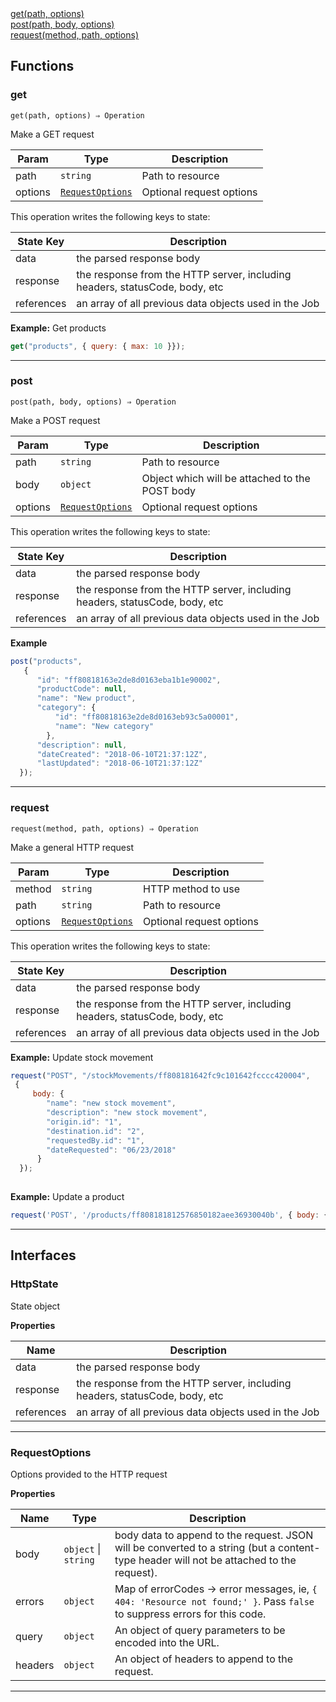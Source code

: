 <dl>
<dt>
    <a href="#get">get(path, options)</a></dt>
<dt>
    <a href="#post">post(path, body, options)</a></dt>
<dt>
    <a href="#request">request(method, path, options)</a></dt>
</dl>


## Functions
### get

<p><code>get(path, options) ⇒ Operation</code></p>

Make a GET request


| Param | Type | Description |
| --- | --- | --- |
| path | <code>string</code> | Path to resource |
| options | [<code>RequestOptions</code>](#requestoptions) | Optional request options |

This operation writes the following keys to state:

| State Key | Description |
| --- | --- |
| data | the parsed response body |
| response | the response from the HTTP server, including headers, statusCode, body, etc |
| references | an array of all previous data objects used in the Job |
**Example:** Get products
```js
get("products", { query: { max: 10 }});
```

* * *

### post

<p><code>post(path, body, options) ⇒ Operation</code></p>

Make a POST request


| Param | Type | Description |
| --- | --- | --- |
| path | <code>string</code> | Path to resource |
| body | <code>object</code> | Object which will be attached to the POST body |
| options | [<code>RequestOptions</code>](#requestoptions) | Optional request options |

This operation writes the following keys to state:

| State Key | Description |
| --- | --- |
| data | the parsed response body |
| response | the response from the HTTP server, including headers, statusCode, body, etc |
| references | an array of all previous data objects used in the Job |
**Example**
```js
post("products", 
   {
      "id": "ff80818163e2de8d0163eba1b1e90002",
      "productCode": null,
      "name": "New product",
      "category": {
          "id": "ff80818163e2de8d0163eb93c5a00001",
          "name": "New category"
        },
      "description": null,
      "dateCreated": "2018-06-10T21:37:12Z",
      "lastUpdated": "2018-06-10T21:37:12Z"
  });
```

* * *

### request

<p><code>request(method, path, options) ⇒ Operation</code></p>

Make a general HTTP request


| Param | Type | Description |
| --- | --- | --- |
| method | <code>string</code> | HTTP method to use |
| path | <code>string</code> | Path to resource |
| options | [<code>RequestOptions</code>](#requestoptions) | Optional request options |

This operation writes the following keys to state:

| State Key | Description |
| --- | --- |
| data | the parsed response body |
| response | the response from the HTTP server, including headers, statusCode, body, etc |
| references | an array of all previous data objects used in the Job |
**Example:** Update stock movement
```js
request("POST", "/stockMovements/ff808181642fc9c101642fcccc420004", 
 {
     body: {
        "name": "new stock movement",
        "description": "new stock movement",
        "origin.id": "1",
        "destination.id": "2",
        "requestedBy.id": "1",
        "dateRequested": "06/23/2018"
      }
  });
  
```
**Example:** Update a product
```js
request('POST', '/products/ff808181812576850182aee36930040b', { body: { name: 'Coffee', description: 'Arabica coffee from the highlands of Ethiopia' } });
```

* * *


##  Interfaces

### HttpState

State object

**Properties**

| Name | Description |
| --- | --- |
| data | the parsed response body |
| response | the response from the HTTP server, including headers, statusCode, body, etc |
| references | an array of all previous data objects used in the Job |


* * *

### RequestOptions

Options provided to the HTTP request

**Properties**

| Name | Type | Description |
| --- | --- | --- |
| body | <code>object</code> \| <code>string</code> | body data to append to the request. JSON will be converted to a string (but a content-type header will not be attached to the request). |
| errors | <code>object</code> | Map of errorCodes -> error messages, ie, `{ 404: 'Resource not found;' }`. Pass `false` to suppress errors for this code. |
| query | <code>object</code> | An object of query parameters to be encoded into the URL. |
| headers | <code>object</code> | An object of headers to append to the request. |


* * *

